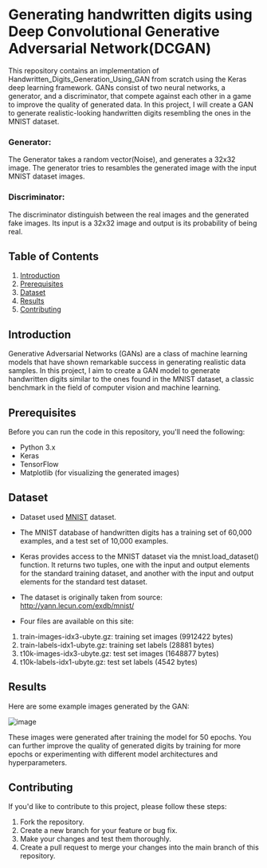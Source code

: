 # Generating handwritten digits using Deep Convolutional Generative Adversarial Network(DCGAN)

This repository contains an implementation of Handwritten_Digits_Generation_Using_GAN from scratch using the Keras deep learning framework. GANs consist of two neural networks, a generator, and a discriminator, that compete against each other in a game to improve the quality of generated data. In this project, I will create a GAN to generate realistic-looking handwritten digits resembling the ones in the MNIST dataset.

### Generator:
The Generator takes a random vector(Noise), and generates a 32x32 image. The generator tries to resambles the generated image with the input MNIST dataset images.

### Discriminator:
The discriminator distinguish between the real images and the generated fake images. Its input is a 32x32 image and output is its probability of being real.

## Table of Contents

1. [Introduction](#introduction)
2. [Prerequisites](#prerequisites)
3. [Dataset](#dataset)
4. [Results](#results)
5. [Contributing](#contributing)
   
## Introduction

Generative Adversarial Networks (GANs) are a class of machine learning models that have shown remarkable success in generating realistic data samples. In this project, I aim to create a GAN model to generate handwritten digits similar to the ones found in the MNIST dataset, a classic benchmark in the field of computer vision and machine learning.

## Prerequisites

Before you can run the code in this repository, you'll need the following:

- Python 3.x
- Keras
- TensorFlow
- Matplotlib (for visualizing the generated images)

## Dataset

- Dataset used [MNIST](https://www.kaggle.com/datasets/hojjatk/mnist-dataset) dataset.
- The MNIST database of handwritten digits has a training set of 60,000 examples, and a test set of 10,000 examples.

- Keras provides access to the MNIST dataset via the mnist.load_dataset() function. It returns two tuples, one with the input and output elements for the standard training dataset, and another with the input and output elements for the standard test dataset.

- The dataset is originally taken from source: http://yann.lecun.com/exdb/mnist/
- Four files are available on this site:

1. train-images-idx3-ubyte.gz:  training set images (9912422 bytes)
2. train-labels-idx1-ubyte.gz:  training set labels (28881 bytes)
3. t10k-images-idx3-ubyte.gz:   test set images (1648877 bytes)
4. t10k-labels-idx1-ubyte.gz:   test set labels (4542 bytes)
  
## Results

Here are some example images generated by the GAN:

![image]([https://github.com/reemyadav](https://github.com/ReemaY/Handwritten_Digits_Generation_with_GAN/blob/main/assets/image_at_epoch_0046.png))



These images were generated after training the model for 50 epochs. You can further improve the quality of generated digits by training for more epochs or experimenting with different model architectures and hyperparameters.

## Contributing

If you'd like to contribute to this project, please follow these steps:

1. Fork the repository.
2. Create a new branch for your feature or bug fix.
3. Make your changes and test them thoroughly.
4. Create a pull request to merge your changes into the main branch of this repository.
